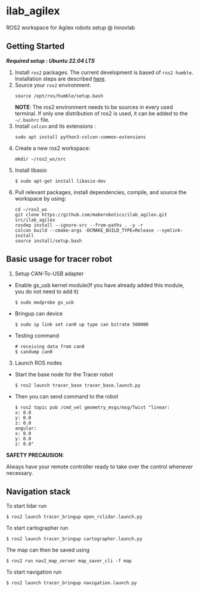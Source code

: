 # ilab_agilex
ROS2 workspace for Agilex robots setup @ Innovlab

## Getting Started
***Required setup : Ubuntu 22.04 LTS***

1.  Install `ros2` packages. The current development is based of `ros2 humble`. Installation steps are described [here](https://docs.ros.org/en/humble/Installation.html).
2. Source your `ros2` environment:
    ```shell
    source /opt/ros/humble/setup.bash
    ```
    **NOTE**: The ros2 environment needs to be sources in every used terminal. If only one distribution of ros2 is used, it can be added to the `~/.bashrc` file.
3. Install `colcon` and its extensions :
    ```shell
    sudo apt install python3-colcon-common-extensions
     ```
3. Create a new ros2 workspace:
    ```shell
    mkdir ~/ros2_ws/src
    ```
4. Install libasio
    ```shell
    $ sudo apt-get install libasio-dev
    ```
5. Pull relevant packages, install dependencies, compile, and source the workspace by using:
    ```shell
    cd ~/ros2_ws
    git clone https://github.com/maberobotics/ilab_agilex.git src/ilab_agilex
    rosdep install --ignore-src --from-paths . -y -r
    colcon build --cmake-args -DCMAKE_BUILD_TYPE=Release --symlink-install
    source install/setup.bash
    ```

## Basic usage for tracer robot

1. Setup CAN-To-USB adapter

* Enable gs_usb kernel module(If you have already added this module, you do not need to add it)
    ```
    $ sudo modprobe gs_usb
    ```
    
* Bringup can device 
   ```
   $ sudo ip link set can0 up type can bitrate 500000

   ```
   
* Testing command
    ```
    # receiving data from can0
    $ candump can0
    ```
3. Launch ROS nodes
 
* Start the base node for the Tracer robot

    ```
    $ ros2 launch tracer_base tracer_base.launch.py
    ```

* Then you can send command to the robot
    ```
    $ ros2 topic pub /cmd_vel geometry_msgs/msg/Twist "linear:
    x: 0.0
    y: 0.0
    z: 0.0
    angular:
    x: 0.0
    y: 0.0
    z: 0.0" 

    ```
**SAFETY PRECAUSION**: 

Always have your remote controller ready to take over the control whenever necessary. 

## Navigation stack
To start lidar run 
```shell
$ ros2 launch tracer_bringup open_rslidar.launch.py
```
To start cartographer run
```shell
$ ros2 launch tracer_bringup cartographer.launch.py
```

The map can then be saved using 
```shell
$ ros2 run nav2_map_server map_saver_cli -f map
```

To start navigation run
```shell
$ ros2 launch tracer_bringup navigation.launch.py
```